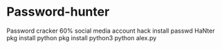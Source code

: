 # Password-hunter
Password cracker 60% social media account hack
install passwd HaNter
pkg install python
pkg install python3
python alex.py

